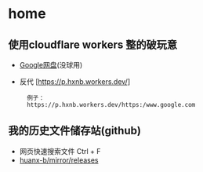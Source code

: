 # home

## 使用cloudflare workers 整的破玩意
* [Google网盘](https://repo.23x.top)(没球用)

* 反代 [https://p.hxnb.workers.dev/]
        
        例子：
        https://p.hxnb.workers.dev/https:/www.google.com

## 我的历史文件储存站(github)
* 网页快速搜索文件 Ctrl + F
* [huanx-b/mirror/releases](https://github.com/huanx-b/mirror/releases)